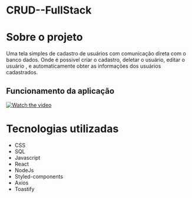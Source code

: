 # CRUD--FullStack

# Sobre o projeto

Uma tela simples de cadastro de usuários com comunicação direta com o banco dados. Onde é possivel criar o cadastro, deletar o usuário, editar o usuário , e automaticamente obter as informações dos usuários cadastrados.

## Funcionamento da aplicação 

[![Watch the video]()](https://github.com/Jao-Rocha/CRUD--FullStack/blob/main/assets-to-readme/crud.mp4)


# Tecnologias utilizadas

- CSS
- SQL
- Javascript
- React
- NodeJs
- Styled-components
- Axios
- Toastify


